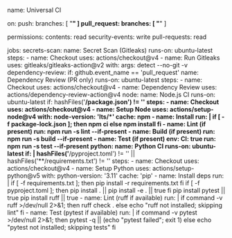 name: Universal CI

on:
  push:
    branches: [ "**" ]
  pull_request:
    branches: [ "**" ]

permissions:
  contents: read
  security-events: write
  pull-requests: read

jobs:
  secrets-scan:
    name: Secret Scan (Gitleaks)
    runs-on: ubuntu-latest
    steps:
      - name: Checkout
        uses: actions/checkout@v4
      - name: Run Gitleaks
        uses: gitleaks/gitleaks-action@v2
        with:
          args: detect --no-git -v
  dependency-review:
    if: github.event_name == 'pull_request'
    name: Dependency Review (PR only)
    runs-on: ubuntu-latest
    steps:
      - name: Checkout
        uses: actions/checkout@v4
      - name: Dependency Review
        uses: actions/dependency-review-action@v4
  node:
    name: Node.js CI
    runs-on: ubuntu-latest
    if: hashFiles('**/package.json') != ''
    steps:
      - name: Checkout
        uses: actions/checkout@v4
      - name: Setup Node
        uses: actions/setup-node@v4
        with:
          node-version: 'lts/*'
          cache: npm
      - name: Install
        run: |
          if [ -f package-lock.json ]; then
            npm ci
          else
            npm install
          fi
      - name: Lint (if present)
        run: npm run -s lint --if-present
      - name: Build (if present)
        run: npm run -s build --if-present
      - name: Test (if present)
        env:
          CI: true
        run: npm run -s test --if-present
  python:
    name: Python CI
    runs-on: ubuntu-latest
    if: |
      hashFiles('**/pyproject.toml') != '' || hashFiles('**/requirements.txt') != ''
    steps:
      - name: Checkout
        uses: actions/checkout@v4
      - name: Setup Python
        uses: actions/setup-python@v5
        with:
          python-version: '3.11'
          cache: 'pip'
      - name: Install deps
        run: |
          if [ -f requirements.txt ]; then
            pip install -r requirements.txt
          fi
          if [ -f pyproject.toml ]; then
            pip install . || pip install -e . || true
          fi
          pip install pytest || true
          pip install ruff || true
      - name: Lint (ruff if available)
        run: |
          if command -v ruff >/dev/null 2>&1; then
            ruff check .
          else
            echo "ruff not installed; skipping lint"
          fi
      - name: Test (pytest if available)
        run: |
          if command -v pytest >/dev/null 2>&1; then
            pytest -q || (echo "pytest failed"; exit 1)
          else
            echo "pytest not installed; skipping tests"
          fi


